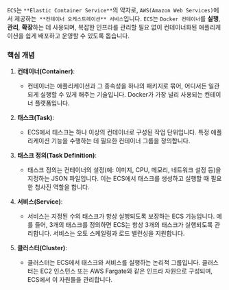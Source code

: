 `ECS`는 `**Elastic Container Service**`의 약자로, `AWS(Amazon Web Services)`에서 제공하는` **컨테이너 오케스트레이션** 서비스`입니다. `ECS`는 `Docker 컨테이너`를 **실행**, **관리**, **확장**하는 데 사용되며, 복잡한 인프라를 관리할 필요 없이 컨테이너화된 애플리케이션을 쉽게 배포하고 운영할 수 있도록 돕습니다.

### 핵심 개념

1. **컨테이너(Container)**:
   - 컨테이너는 애플리케이션과 그 종속성을 하나의 패키지로 묶어, 어디서든 일관되게 실행할 수 있게 해주는 기술입니다. Docker가 가장 널리 사용되는 컨테이너 플랫폼입니다.

2. **태스크(Task)**:
   - ECS에서 태스크는 하나 이상의 컨테이너로 구성된 작업 단위입니다. 특정 애플리케이션 기능을 수행하는 데 필요한 컨테이너 그룹을 정의합니다.

3. **태스크 정의(Task Definition)**:
   - 태스크 정의는 컨테이너의 설정(예: 이미지, CPU, 메모리, 네트워크 설정 등)을 지정하는 JSON 파일입니다. 이는 ECS에서 태스크를 생성하고 실행할 때 필요한 청사진 역할을 합니다.

4. **서비스(Service)**:
   - 서비스는 지정된 수의 태스크가 항상 실행되도록 보장하는 ECS 기능입니다. 예를 들어, 3개의 태스크를 정의하면 ECS는 항상 3개의 태스크가 실행되도록 관리합니다. 서비스는 오토 스케일링과 로드 밸런싱을 지원합니다.

5. **클러스터(Cluster)**:
   - 클러스터는 ECS에서 태스크와 서비스를 실행하는 논리적 그룹입니다. 클러스터는 EC2 인스턴스 또는 AWS Fargate와 같은 인프라 자원으로 구성되며, ECS에서 이 자원들을 관리합니다.
